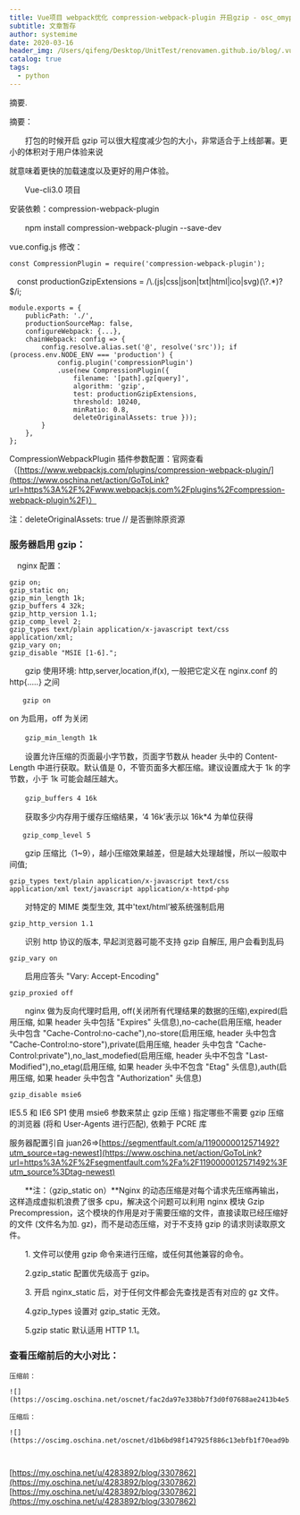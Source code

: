 ```yaml
---
title: Vue项目 webpack优化 compression-webpack-plugin 开启gzip - osc_omyprm56的个人空间 - OSCHINA - 中文开源技术交流社区
subtitle: 文章暂存
author: systemime
date: 2020-03-16
header_img: /Users/qifeng/Desktop/UnitTest/renovamen.github.io/blog/.vuepress/public/img/in-post/header/11.jpg
catalog: true
tags:
  - python
---
```

摘要.

<!-- more -->
摘要：

　　打包的时候开启 gzip 可以很大程度减少包的大小，非常适合于上线部署。更小的体积对于用户体验来说

就意味着更快的加载速度以及更好的用户体验。

       Vue-cli3.0 项目

安装依赖：compression-webpack-plugin

　　npm install compression-webpack-plugin --save-dev

vue.config.js 修改：

```
const CompressionPlugin = require('compression-webpack-plugin');  

```

　const productionGzipExtensions = /\\.(js|css|json|txt|html|ico|svg)(\\?.\*)?$/i;

    module.exports = {
        publicPath: './',
        productionSourceMap: false,
        configureWebpack: {...},
        chainWebpack: config => {
            config.resolve.alias.set('@', resolve('src')); if (process.env.NODE_ENV === 'production') {
                config.plugin('compressionPlugin')
                .use(new CompressionPlugin({
                    filename: '[path].gz[query]',
                    algorithm: 'gzip',
                    test: productionGzipExtensions,
                    threshold: 10240,
                    minRatio: 0.8,
                    deleteOriginalAssets: true }));
            }
        },
    };

CompressionWebpackPlugin 插件参数配置：官网查看（[https://www.webpackjs.com/plugins/compression-webpack-plugin/](https://www.oschina.net/action/GoToLink?url=https%3A%2F%2Fwww.webpackjs.com%2Fplugins%2Fcompression-webpack-plugin%2F)）

注：deleteOriginalAssets: true // 是否删除原资源

### 服务器启用 gzip：

　nginx 配置：

    gzip on;
    gzip_static on;
    gzip_min_length 1k;
    gzip_buffers 4 32k;
    gzip_http_version 1.1;
    gzip_comp_level 2;
    gzip_types text/plain application/x-javascript text/css application/xml;
    gzip_vary on;
    gzip_disable "MSIE [1-6].";

　　gzip 使用环境: http,server,location,if(x), 一般把它定义在 nginx.conf 的 http{…..} 之间

`　　gzip on`

on 为启用，off 为关闭

　　`gzip_min_length 1k`

　　设置允许压缩的页面最小字节数，页面字节数从 header 头中的 Content-Length 中进行获取。默认值是 0，不管页面多大都压缩。建议设置成大于 1k 的字节数，小于 1k 可能会越压越大。

　　`gzip_buffers 4 16k`

　　获取多少内存用于缓存压缩结果，‘4 16k’表示以 16k\*4 为单位获得

`　　gzip_comp_level 5`

　　gzip 压缩比（1~9），越小压缩效果越差，但是越大处理越慢，所以一般取中间值;

`gzip_types text/plain application/x-javascript text/css application/xml text/javascript application/x-httpd-php`

　　对特定的 MIME 类型生效, 其中'text/html’被系统强制启用

`gzip_http_version 1.1`

　　识别 http 协议的版本, 早起浏览器可能不支持 gzip 自解压, 用户会看到乱码

`gzip_vary on`

　　启用应答头 "Vary: Accept-Encoding"

`gzip_proxied off`

　　nginx 做为反向代理时启用, off(关闭所有代理结果的数据的压缩),expired(启用压缩, 如果 header 头中包括 "Expires" 头信息),no-cache(启用压缩, header 头中包含 "Cache-Control:no-cache"),no-store(启用压缩, header 头中包含 "Cache-Control:no-store"),private(启用压缩, header 头中包含 "Cache-Control:private"),no_last_modefied(启用压缩, header 头中不包含 "Last-Modified"),no_etag(启用压缩, 如果 header 头中不包含 "Etag" 头信息),auth(启用压缩, 如果 header 头中包含 "Authorization" 头信息)

`gzip_disable msie6`

IE5.5 和 IE6 SP1 使用 msie6 参数来禁止 gzip 压缩 ) 指定哪些不需要 gzip 压缩的浏览器 (将和 User-Agents 进行匹配), 依赖于 PCRE 库

服务器配置引自 juan26=>[https://segmentfault.com/a/1190000012571492?utm_source=tag-newest](https://www.oschina.net/action/GoToLink?url=https%3A%2F%2Fsegmentfault.com%2Fa%2F1190000012571492%3Futm_source%3Dtag-newest)

　　**注：（gzip_static on）**Nginx 的动态压缩是对每个请求先压缩再输出，这样造成虚拟机浪费了很多 cpu，解决这个问题可以利用 nginx 模块 Gzip Precompression，这个模块的作用是对于需要压缩的文件，直接读取已经压缩好的文件 (文件名为加. gz)，而不是动态压缩，对于不支持 gzip 的请求则读取原文件。 

　　1\. 文件可以使用 gzip 命令来进行压缩，或任何其他兼容的命令。

　　2.gzip_static 配置优先级高于 gzip。

　　3\. 开启 nginx_static 后，对于任何文件都会先查找是否有对应的 gz 文件。

　　4.gzip_types 设置对 gzip_static 无效。

　　5.gzip static 默认适用 HTTP 1.1。

### **查看压缩前后的大小对比：**

```
压缩前：

![](https://oscimg.oschina.net/oscnet/fac2da97e338bb7f3d0f07688ae2413b4e5.png)

压缩后：

![](https://oscimg.oschina.net/oscnet/d1b6bd98f147925f886c13ebfb1f70ead9b.png)



```

 [https://my.oschina.net/u/4283892/blog/3307862](https://my.oschina.net/u/4283892/blog/3307862) 
 [https://my.oschina.net/u/4283892/blog/3307862](https://my.oschina.net/u/4283892/blog/3307862)
